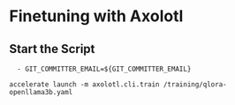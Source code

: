 # Finetuning with Axolotl

## Start the Script

      - GIT_COMMITTER_EMAIL=${GIT_COMMITTER_EMAIL}

`accelerate launch -m axolotl.cli.train /training/qlora-openllama3b.yaml`
